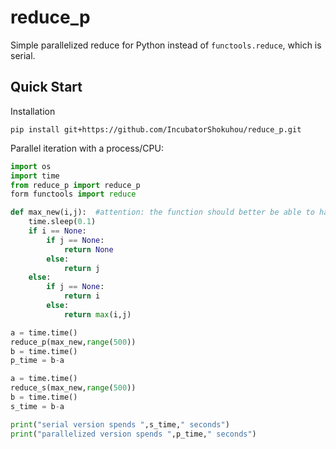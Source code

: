reduce_p
==================
Simple parallelized reduce for Python instead of `functools.reduce`, which is serial.



Quick Start
-----------

Installation

```shell
pip install git+https://github.com/IncubatorShokuhou/reduce_p.git
```

Parallel iteration with a process/CPU:

```python
import os
import time
from reduce_p import reduce_p
form functools import reduce

def max_new(i,j):  #attention: the function should better be able to handle with a None parameter
    time.sleep(0.1)
    if i == None:
        if j == None:
            return None
        else:
            return j
    else:
        if j == None:
            return i
        else:
            return max(i,j)

a = time.time()
reduce_p(max_new,range(500))
b = time.time()
p_time = b-a

a = time.time()
reduce_s(max_new,range(500))
b = time.time()
s_time = b-a

print("serial version spends ",s_time," seconds")
print("parallelized version spends ",p_time," seconds")
```
